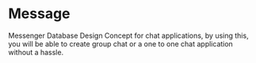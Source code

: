 
# Message
Messenger Database Design Concept for chat applications, by using this, you will be able to create group chat or a one to one chat application without a hassle.
